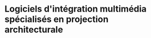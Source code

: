 <!-- %: BLOC1_SAVOIR3  -->
# Logiciels d'intégration multimédia spécialisés en projection architecturale
<!-- %; -->

<!-- start-replace-subnav -->

<!-- end-replace-subnav -->